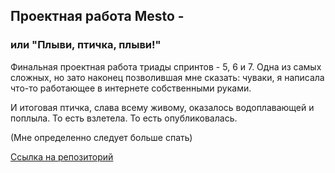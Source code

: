 ## Проектная работа Mesto - 
### или "Плыви, птичка, плыви!"

Финальная проектная работа триады спринтов - 5, 6 и 7. Одна из самых сложных, но зато наконец позволившая мне сказать: чуваки, я написала что-то работающее в интернете собственными руками. 

И итоговая птичка, слава всему живому, оказалось водоплавающей и поплыла.
То есть взлетела. 
То есть опубликовалась.

(Мне определенно следует больше спать)

[Ccылка на репозиторий](https://github.com/OritGegelia/mesto-project-ff.git)

